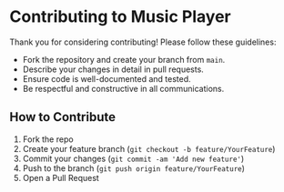 # Contributing to Music Player

Thank you for considering contributing! Please follow these guidelines:

- Fork the repository and create your branch from `main`.
- Describe your changes in detail in pull requests.
- Ensure code is well-documented and tested.
- Be respectful and constructive in all communications.

## How to Contribute
1. Fork the repo
2. Create your feature branch (`git checkout -b feature/YourFeature`)
3. Commit your changes (`git commit -am 'Add new feature'`)
4. Push to the branch (`git push origin feature/YourFeature`)
5. Open a Pull Request
